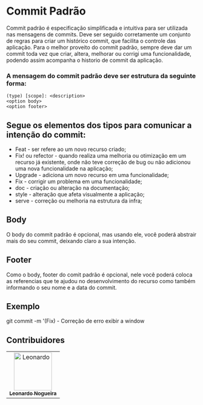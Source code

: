 # Commit Padrão

Commit padrão é especificação simplificada e intuitiva para ser utilizada nas mensagens de commits. Deve ser seguido corretamente um conjunto de regras para criar um histórico commit, que facilita o controle das aplicação.
Para o melhor proveito do commit padrão, sempre deve dar um commit toda vez que criar, altera, melhorar ou corrigi uma funcionalidade, podendo assim acompanha o historio de commit da aplicação.

### A mensagem do commit padrão deve ser estrutura da seguinte forma:

```
(type) [scope]: <description>
<option body>
<option footer>
```

## Segue os elementos dos tipos para comunicar a intenção do commit:

- Feat - ser refere ao um novo recurso criado;
- Fix! ou refector - quando realiza uma melhoria ou otimização em um recurso já existente, onde não teve correção de bug ou não adicionou uma nova funcionalidade na aplicação;
- Upgrade - adiciona um novo recurso em uma funcionalidade;
- Fix - corrigir um problema em uma funcionalidade;
- doc - criação ou alteração na documentação;
- style - alteração que afeta visualmente a aplicação;
- serve - correção ou melhoria na estrutura da infra;

## Body

O body do commit padrão é opcional, mas usando ele, você poderá abstrair mais do seu commit, deixando claro a sua intenção.

## Footer

Como o body, footer do comit padrão é opcional, nele você poderá coloca as referencias que te ajudou no desenvolvimento do recurso como também informando o seu nome e a data do commit.

## Exemplo

git commit -m '(Fix) - Correção de erro exibir a window

## Contribuidores

<table>
  <tr>
    <td align="center">
      <a href="https://github.com/master-jr">
        <img src="https://media.licdn.com/dms/image/D4D03AQHJwPniMGBX5g/profile-displayphoto-shrink_800_800/0/1672283207011?e=1684972800&v=beta&t=IQ8ospuAguRiszyD0bSr3IDpYM69dUYiAk9GY3G-VVM" width="100px;" alt="Leonardo"/><br>
        <sub>
          <b>Leonardo Nogueira</b>
        </sub>
      </a>
    </td>
  </tr>
</table>
